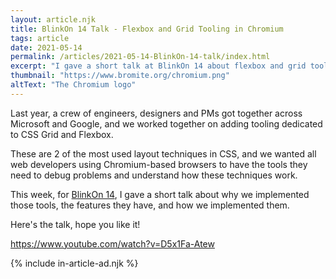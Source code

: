 ```yaml
---
layout: article.njk
title: BlinkOn 14 Talk - Flexbox and Grid Tooling in Chromium
tags: article
date: 2021-05-14
permalink: /articles/2021-05-14-BlinkOn-14-talk/index.html
excerpt: "I gave a short talk at BlinkOn 14 about flexbox and grid tooling in Chromium-based browser. Here is the recording."
thumbnail: "https://www.bromite.org/chromium.png"
altText: "The Chromium logo"
---
```

Last year, a crew of engineers, designers and PMs got together across Microsoft and Google, and we worked together on adding tooling dedicated to CSS Grid and Flexbox.

These are 2 of the most used layout techniques in CSS, and we wanted all web developers using Chromium-based browsers to have the tools they need to debug problems and understand how these techniques work.

This week, for [BlinkOn 14](https://www.chromium.org/events/blinkon-14), I gave a short talk about why we implemented those tools, the features they have, and how we implemented them.

Here's the talk, hope you like it!

https://www.youtube.com/watch?v=D5x1Fa-Atew

{% include in-article-ad.njk %}
